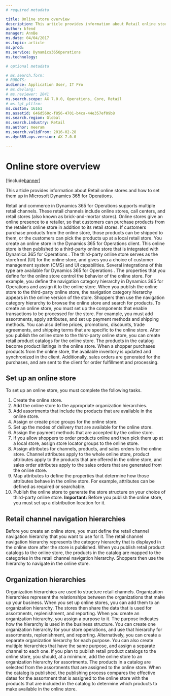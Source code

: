```yaml
---
# required metadata

title: Online store overview
description: This article provides information about Retail online stores and how to set them up in Microsoft Dynamics 365 for Operations.
author: kfend
manager: AnnBe
ms.date: 04/04/2017
ms.topic: article
ms.prod: 
ms.service: Dynamics365Operations
ms.technology: 

# optional metadata

# ms.search.form: 
# ROBOTS: 
audience: Application User, IT Pro
# ms.devlang: 
# ms.reviewer: 2041
ms.search.scope: AX 7.0.0, Operations, Core, Retail
# ms.tgt_pltfrm: 
ms.custom: 16161
ms.assetid: 646d560c-f856-4701-b4ca-44e357ef09b8
ms.search.region: Global
ms.search.industry: Retail
ms.author: meeram
ms.search.validFrom: 2016-02-28
ms.dyn365.ops.version: AX 7.0.0

---
```


# Online store overview

[!include[banner](includes/banner.md)]


This article provides information about Retail online stores and how to set them up in Microsoft Dynamics 365 for Operations.

Retail and commerce in Dynamics 365 for Operations supports multiple retail channels. These retail channels include online stores, call centers, and retail stores (also known as brick-and-mortar stores). Online stores give an online presence to a retailer, so that customers can purchase products from the retailer’s online store in addition to its retail stores. If customers purchase products from the online store, those products can be shipped to them, or the customers can pick the products up at a local retail store. You create an online store in the Dynamics 365 for Operations client. This online store is then published to a third-party online store that is integrated with Dynamics 365 for Operations . The third-party online store serves as the storefront (UI) for the online store, and gives you a choice of customer management system (CMS) and UI capabilities. Several integrations of this type are available for Dynamics 365 for Operations . The properties that you define for the online store control the behavior of the online store. For example, you define the navigation category hierarchy in Dynamics 365 for Operations and assign it to the online store. When you publish the online store to the third-party online store, the navigation category hierarchy appears in the online version of the store. Shoppers then use the navigation category hierarchy to browse the online store and search for products. To create an online store, you must set up the components that enable transactions to be processed for the store. For example, you must add assortments, apply attributes, and set up payment methods and shipping methods. You can also define prices, promotions, discounts, trade agreements, and shipping terms that are specific to the online store. After you publish the online store to the third-party online store, you can create retail product catalogs for the online store. The products in the catalog become product listings in the online store. When a shopper purchases products from the online store, the available inventory is updated and synchronized in the client. Additionally, sales orders are generated for the purchases, and are sent to the client for order fulfillment and processing.

## Set up an online store
To set up an online store, you must complete the following tasks.

1.  Create the online store.
2.  Add the online store to the appropriate organization hierarchies.
3.  Add assortments that include the products that are available in the online store.
4.  Assign or create price groups for the online store.
5.  Set up the modes of delivery that are available for the online store.
6.  Assign the payment methods that are accepted by the online store.
7.  If you allow shoppers to order products online and then pick them up at a local store, assign store locator groups to the online store.
8.  Assign attributes for channels, products, and sales orders to the online store. Channel attributes apply to the whole online store, product attributes apply to the products that are offered in the online store, and sales order attributes apply to the sales orders that are generated from the online store.
9.  Map attributes to define the properties that determine how those attributes behave in the online store. For example, attributes can be defined as required or searchable.
10. Publish the online store to generate the store structure on your choice of third-party online store. **Important:** Before you publish the online store, you must set up a distribution location for it.

## Retail channel navigation hierarchies
Before you create an online store, you must define the retail channel navigation hierarchy that you want to use for it. The retail channel navigation hierarchy represents the category hierarchy that is displayed in the online store after the store is published. When you publish retail product catalogs to the online store, the products in the catalog are mapped to the categories in the retail channel navigation hierarchy. Shoppers then use the hierarchy to navigate in the online store.

## Organization hierarchies
Organization hierarchies are used to structure retail channels. Organization hierarchies represent the relationships between the organizations that make up your business. When you set up online stores, you can add them to an organization hierarchy. The stores then share the data that is used for assortments, replenishment, and reporting. When you create an organization hierarchy, you assign a purpose to it. The purpose indicates how the hierarchy is used in the business structure. You can create one organization hierarchy for your store operations, and use that hierarchy for assortments, replenishment, and reporting. Alternatively, you can create a separate organization hierarchy for each purpose. You can also create multiple hierarchies that have the same purpose, and assign a separate channel to each one. If you plan to publish retail product catalogs to the online store, you should, at a minimum, add the online store to an organization hierarchy for assortments. The products in a catalog are selected from the assortments that are assigned to the online store. When the catalog is published, the publishing process compares the effective dates for the assortment that is assigned to the online store with the products that are included in the catalog to determine which products to make available in the online store.



